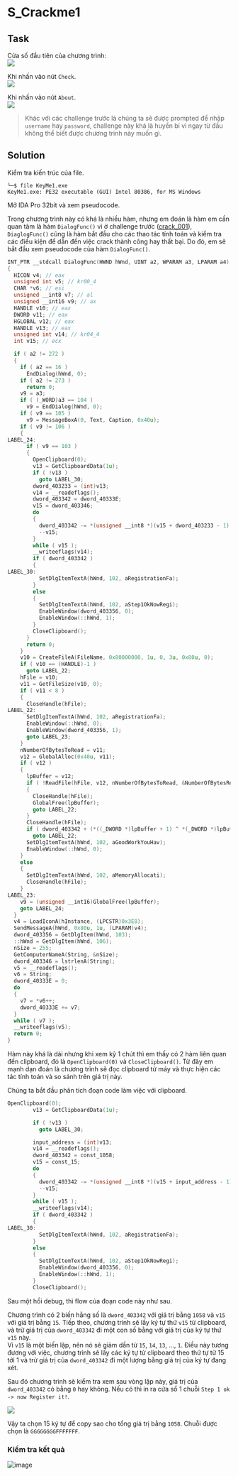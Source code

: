 # S_Crackme1
## Task  
Cửa số đầu tiên của chương trình:  
![](https://github.com/datthinh1801/NT209.L21.ANTN-Challenges/blob/main/S_Crackme1/s_crackme1_1.png)  

Khi nhấn vào nút `Check`.  
![](https://github.com/datthinh1801/NT209.L21.ANTN-Challenges/blob/main/S_Crackme1/s_crackme1_failed.png)  

Khi nhấn vào nút `About`.  
![](https://github.com/datthinh1801/NT209.L21.ANTN-Challenges/blob/main/S_Crackme1/s_crackme1_info.png)

> Khác với các challenge trước là chúng ta sẽ được prompted để nhập `username` hay `password`, challenge này khá là huyền bí vì ngay từ đầu không thể biết được chương trình này muốn gì.  

## Solution
Kiểm tra kiến trúc của file.  

```
└─$ file KeyMe1.exe
KeyMe1.exe: PE32 executable (GUI) Intel 80386, for MS Windows
```

Mở IDA Pro 32bit và xem pseudocode.  

Trong chương trình này có khá là nhiều hàm, nhưng em đoán là hàm em cần quan tâm là hàm `DialogFunc()` vì ở challenge trước ([crack_001](https://github.com/datthinh1801/NT209.L21.ANTN-Challenges/tree/main/crack_001)), `DiaglogFunc()` cũng là hàm bắt đầu cho các thao tác tính toán và kiểm tra các điều kiện để dẫn đến việc crack thành công hay thất bại.  Do đó, em sẽ bắt đầu xem pseudocode của hàm `DialogFunc()`.  

```c
INT_PTR __stdcall DialogFunc(HWND hWnd, UINT a2, WPARAM a3, LPARAM a4)
{
  HICON v4; // eax
  unsigned int v5; // kr00_4
  CHAR *v6; // esi
  unsigned __int8 v7; // al
  unsigned __int16 v9; // ax
  HANDLE v10; // eax
  DWORD v11; // eax
  HGLOBAL v12; // eax
  HANDLE v13; // eax
  unsigned int v14; // kr04_4
  int v15; // ecx

  if ( a2 != 272 )
  {
    if ( a2 == 16 )
      EndDialog(hWnd, 0);
    if ( a2 != 273 )
      return 0;
    v9 = a3;
    if ( (_WORD)a3 == 104 )
      v9 = EndDialog(hWnd, 0);
    if ( v9 == 105 )
      v9 = MessageBoxA(0, Text, Caption, 0x40u);
    if ( v9 != 106 )
    {
LABEL_24:
      if ( v9 == 103 )
      {
        OpenClipboard(0);
        v13 = GetClipboardData(1u);
        if ( !v13 )
          goto LABEL_30;
        dword_403233 = (int)v13;
        v14 = __readeflags();
        dword_403342 = dword_40333E;
        v15 = dword_403346;
        do
        {
          dword_403342 -= *(unsigned __int8 *)(v15 + dword_403233 - 1);
          --v15;
        }
        while ( v15 );
        __writeeflags(v14);
        if ( dword_403342 )
        {
LABEL_30:
          SetDlgItemTextA(hWnd, 102, aRegistrationFa);
        }
        else
        {
          SetDlgItemTextA(hWnd, 102, aStep1OkNowRegi);
          EnableWindow(dword_403356, 0);
          EnableWindow(::hWnd, 1);
        }
        CloseClipboard();
      }
      return 0;
    }
    v10 = CreateFileA(FileName, 0x80000000, 1u, 0, 3u, 0x80u, 0);
    if ( v10 == (HANDLE)-1 )
      goto LABEL_22;
    hFile = v10;
    v11 = GetFileSize(v10, 0);
    if ( v11 < 8 )
    {
      CloseHandle(hFile);
LABEL_22:
      SetDlgItemTextA(hWnd, 102, aRegistrationFa);
      EnableWindow(::hWnd, 0);
      EnableWindow(dword_403356, 1);
      goto LABEL_23;
    }
    nNumberOfBytesToRead = v11;
    v12 = GlobalAlloc(0x40u, v11);
    if ( v12 )
    {
      lpBuffer = v12;
      if ( !ReadFile(hFile, v12, nNumberOfBytesToRead, &NumberOfBytesRead, 0) )
      {
        CloseHandle(hFile);
        GlobalFree(lpBuffer);
        goto LABEL_22;
      }
      CloseHandle(hFile);
      if ( dword_403342 + (*((_DWORD *)lpBuffer + 1) ^ *(_DWORD *)lpBuffer) != dword_40333E )
        goto LABEL_22;
      SetDlgItemTextA(hWnd, 102, aGoodWorkYouHav);
      EnableWindow(::hWnd, 0);
    }
    else
    {
      SetDlgItemTextA(hWnd, 102, aMemoryAllocati);
      CloseHandle(hFile);
    }
LABEL_23:
    v9 = (unsigned __int16)GlobalFree(lpBuffer);
    goto LABEL_24;
  }
  v4 = LoadIconA(hInstance, (LPCSTR)0x3E8);
  SendMessageA(hWnd, 0x80u, 1u, (LPARAM)v4);
  dword_403356 = GetDlgItem(hWnd, 103);
  ::hWnd = GetDlgItem(hWnd, 106);
  nSize = 255;
  GetComputerNameA(String, &nSize);
  dword_403346 = lstrlenA(String);
  v5 = __readeflags();
  v6 = String;
  dword_40333E = 0;
  do
  {
    v7 = *v6++;
    dword_40333E += v7;
  }
  while ( v7 );
  __writeeflags(v5);
  return 0;
}
```

Hàm này khá là dài nhưng khi xem kỹ 1 chút thì em thấy có 2 hàm liên quan đến clipboard, đó là `OpenClipboard(0)` và `CloseClipboard()`. Từ đây em mạnh dạn đoán là chương trình sẽ đọc clipboard từ máy và thực hiện các tác tính toán và so sánh trên giá trị này.  

Chúng ta bắt đầu phân tích đoạn code làm việc với clipboard.  

```c
OpenClipboard(0);
        v13 = GetClipboardData(1u);

        if ( !v13 )
          goto LABEL_30;

        input_address = (int)v13;
        v14 = __readeflags();
        dword_403342 = const_1058;
        v15 = const_15;
        do
        {
          dword_403342 -= *(unsigned __int8 *)(v15 + input_address - 1);
          --v15;
        }
        while ( v15 );
        __writeeflags(v14);
        if ( dword_403342 )
        {
LABEL_30:
          SetDlgItemTextA(hWnd, 102, aRegistrationFa);
        }
        else
        {
          SetDlgItemTextA(hWnd, 102, aStep1OkNowRegi);
          EnableWindow(dword_403356, 0);
          EnableWindow(::hWnd, 1);
        }
        CloseClipboard();
```  

Sau một hồi debug, thì flow của đoạn code này như sau.  

Chương trình có 2 biến hằng số là `dword_403342` với giá trị bằng `1058` và `v15` với giá trị bằng `15`.  Tiếp theo, chương trình sẽ lấy ký tự thứ `v15` từ clipboard, và trừ giá trị của `dword_403342` đi một con số bằng với giá trị của ký tự thứ `v15` này.  
Vì `v15` là một biến lặp, nên nó sẽ giảm dần từ `15`, `14`, `13`, ..., `1`. Điều này tương đương với việc, chương trình sẽ lấy các ký tự từ clipboard theo thứ tự từ 15 tới 1 và trừ giá trị của `dword_403342` đi một lượng bằng giá trị của ký tự đang xét.  

Sau đó chương trình sẽ kiểm tra xem sau vòng lặp này, giá trị của `dword_403342` có bằng `0` hay không. Nếu có thì in ra cửa sổ 1 chuỗi `Step 1 ok -> now Register it!`.  

![](https://github.com/datthinh1801/NT209.L21.ANTN-Challenges/blob/main/S_Crackme1/s_crackme1_ida_view.png)  

Vậy ta chọn 15 ký tự để copy sao cho tổng giá trị bằng `1058`. Chuỗi được chọn là `GGGGGGGGFFFFFFF`.  

### Kiểm tra kết quả
![image](https://user-images.githubusercontent.com/44528004/118341879-14bc6e00-b54b-11eb-8d03-f5e9e81381a5.png)
